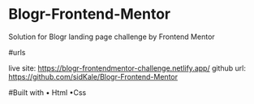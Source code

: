 # Blogr-Frontend-Mentor
Solution for Blogr landing page challenge by Frontend Mentor

#urls

live site: https://blogr-frontendmentor-challenge.netlify.app/
github url: https://github.com/sidKale/Blogr-Frontend-Mentor

#Built with
  • Html
  •Css
